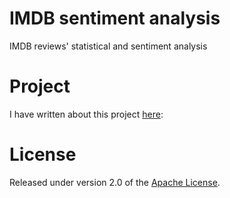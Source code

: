 # IMDB sentiment analysis
IMDB reviews' statistical and sentiment analysis

# Project
I have written about this project [here]:

# License
Released under version 2.0 of the [Apache License].

[Apache license]: http://www.apache.org/licenses/LICENSE-2.0
[here]: https://medium.com/@ugo.bertello
